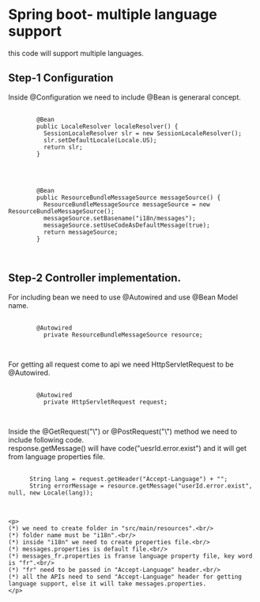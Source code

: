 
<div id="rendered" class="markdown-body">
	<h1>Spring boot- multiple language support</h1>
	<p>this code will support multiple languages.</p>
	<h2>Step-1  Configuration</h2>
	<p>
    Inside @Configuration we need to include @Bean is generaral concept. 
	</p>
	<pre>
		<code class="language-bash">
        @Bean
        public LocaleResolver localeResolver() {
          SessionLocaleResolver slr = new SessionLocaleResolver();
          slr.setDefaultLocale(Locale.US);
          return slr;
        }
    </code>
	</pre>
  <pre>
		<code class="language-bash">
        @Bean
        public ResourceBundleMessageSource messageSource() {
          ResourceBundleMessageSource messageSource = new ResourceBundleMessageSource();
          messageSource.setBasename("i18n/messages");
          messageSource.setUseCodeAsDefaultMessage(true);
          return messageSource;
        }
    </code>
	</pre>
	<h2>Step-2  Controller implementation.</h2>
	<p>
    For including bean we need to use @Autowired and use @Bean Model name.
	</p>
	<pre>
		<code class="language-bash">
        @Autowired
	      private ResourceBundleMessageSource resource;
    </code>
	</pre>
	<p>
    For getting all request come to api we need HttpServletRequest to be @Autowired.
	</p>
	<pre>
		<code class="language-bash">
        @Autowired
	      private HttpServletRequest request;
    </code>
	</pre>
	<p>
    Inside the @GetRequest("\") or @PostRequest("\") method we need to include following code.<br/>
    response.getMessage() will have code("uesrId.error.exist") and it will get from language properties file.
	</p>
  <pre>
		<code class="language-bash">
      String lang = request.getHeader("Accept-Language") + "";
      String errorMessage = resource.getMessage("userId.error.exist", null, new Locale(lang));
    </code>
	</pre>
	
	<p>
    (*) we need to create folder in "src/main/resources".<br/> 
    (*) folder name must be "i18n".<br/>
    (*) inside "i18n" we need to create properties file.<br/>
    (*) messages.properties is default file.<br/>
    (*) messages_fr.properties is franse language property file, key word is "fr".<br/>
    (*) "fr" need to be passed in "Accept-Language" header.<br/>
    (*) all the APIs need to send "Accept-Language" header for getting language support, else it will take messages.properties.
	</p>
  
  
</div>
